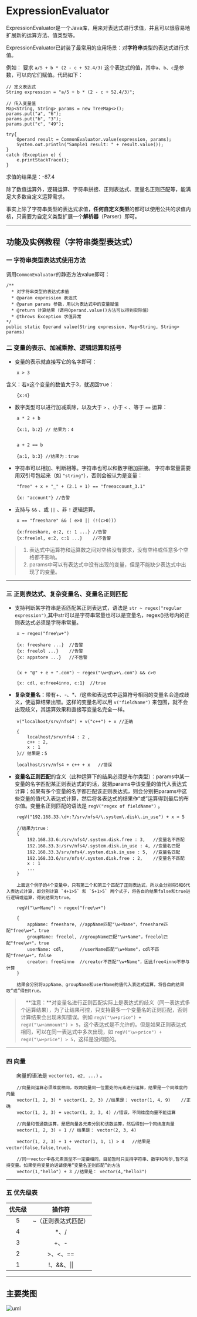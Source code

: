 # ExpressionEvaluator
ExpressionEvaluator是一个Java库，用来对表达式进行求值，并且可以很容易地扩展新的运算方法、值类型等。

ExpressionEvaluator已封装了最常用的应用场景：对**字符串**类型的表达式进行求值。

例如：
要求 `a/5 + b * (2 - c + 52.4/3)` 这个表达式的值，其中`a`、`b`、`c`是参数，可以向它们赋值。代码如下：

```
// 定义表达式
String expression = "a/5 + b * (2 - c + 52.4/3)";

// 传入变量值
Map<String, String> params = new TreeMap<>();
params.put("a", "6");
params.put("b", "3");
params.put("c", "49");

try{
	Operand result = CommonEvaluator.value(expression, params);
	System.out.println("Sample1 result: " + result.value());
}
catch (Exception e) {
	e.printStackTrace();
}
```

求值的结果是：-87.4

除了数值运算外，逻辑运算、字符串拼接、正则表达式、变量名正则匹配等，能满足大多数自定义运算需求。

事实上除了字符串类型的表达式求值，**任何自定义类型**的都可以使用公共的求值内核，只需要为自定义类型扩展一个**解析器**（Parser）即可。

----

## 功能及实例教程（字符串类型表达式）

### 一 字符串类型表达式使用方法

调用`CommonEvaluator`的静态方法value即可：

```
/**
  * 对字符串类型的表达式求值
  * @param expression 表达式
  * @param params 参数，用以为表达式中的变量赋值
  * @return 计算结果（调用Operand.value()方法可以得到实际值）
  * @throws Exception 求值异常
*/
public static Operand value(String expression, Map<String, String> params)
```

### 二 变量的表示、加减乘除、逻辑运算和括号

- 变量的表示就直接写它的名字即可：

```
    x > 3
```    

含义：若x这个变量的数值大于3，就返回true：

```
    {x:4}
```

- 数字类型可以进行加减乘除，以及大于 `>` 、小于 `<` 、等于 `==` 运算：

```
    a * 2 + b
        
    {x:1, b:2} // 结果为：4
        
        
    a + 2 == b
        
    {a:1, b:3} //结果为：true
```

- 字符串可以相加、判断相等。字符串也可以和数字相加拼接。
字符串常量需要用双引号包起来（如 `"string"`），否则会被认为是变量：

```
    "free" + x + "_" + (2.1 + 1) == "freeaccount_3.1"
        
    {x: "account"} //告警
```

- 支持与 `&&` 、或 `||` 、非 `!` 逻辑运算。

```
    x == "freeshare" && ( e>0 || (!(c>0)))
        
    {x:freeshare, e:2, c: 1 ...} //告警
    {x:freelol, e:2, c:1 ...}    //不告警
```
> 1. 表达式中运算符和运算数之间对空格没有要求，没有空格或任意多个空格都不影响。
> 2. params中可以有表达式中没有出现的变量，但是不能缺少表达式中出现了的变量。

------

### 三 正则表达式、复杂变量名、变量名正则匹配

- 支持判断某字符串是否匹配某正则表达式，语法是 `str ~ regex("regular expression")`,其中str可以是字符串常量也可以是变量名，regex()括号内的正则表达式必须是字符串常量。

```
    x ~ regex("free\w+")
        
    {x: freeshare ...}  //告警
    {x: freelol ...}    //告警
    {x: appstore ...}   //不告警


    (x + "@" + e + ".com") ~ regex("\w+@\w+\.com") && c>0
        
    {x: cdl, e:free4inno, c:1}  //true
```

- **复杂变量名**：带有+、-、*、/这些和表达式中运算符号相同的变量名会造成歧义，使运算结果出错。这样的变量名可以用 `v("fieldName")` 来包围，就不会出现歧义，其运算效果和直接写变量名完全一样。

```
    v("localhost/srv/nfs4") + v("c++") + x //正确
    
    {
        localhost/srv/nfs4 : 2 ,
        c++ : 2,
        x : 1
    }// 结果是：5
    
    localhost/srv/nfs4 + c++ + x   //错误
```

- **变量名正则匹配**的含义（此种运算下的结果必须是布尔类型）：params中某一变量的名字匹配某正则表达式的的话，就把params中该变量的值代入表达式计算；如果有多个变量的名字都匹配该正则表达式，则会分别把params中这些变量的值代入表达式计算，然后将各表达式的结果作“或”运算得到最后的布尔值。变量名正则匹配的语法是 `regV("regex of fieldName")` 。

```
    regV("192.168.33.\d+:?/srv/nfs4/\.system\.disk\.in_use") + x > 5
    
    //结果为true：
    {
        192.168.33.6:/srv/nfs4/.system.disk.free : 3,   //变量名不匹配
        192.168.33.3:/srv/nfs4/.system.disk.in_use : 4, //变量名匹配
        192.168.33.3/srv/nfs4/.system.disk.in_use : 5,  //变量名匹配
        192.168.33.6/srv/nfs4/.system.disk.free : 2,    //变量名不匹配
        x : 1
        ...
    }

    上面这个例子的4个变量中，只有第二个和第三个匹配了正则表达式，所以会分别将5和6代入表达式计算，即分别计算 `4+1>5` 和 `5+1>5` 两个式子，将各自的结果false和true进行逻辑或运算，得到结果为true。
```

```
    regV("\w+Name") ~ regex("free\w+") 
    
    {
        appName: freeshare, //appName匹配"\w+Name"，freeshare匹配"free\w+"，true
        groupName: freelol, //groupName匹配"\w+Name"，freelol匹配"free\w+"，true
        userName: cdl,      //userName匹配"\w+Name"，cdl不匹配"free\w+"，false
        creator: free4inno  //creator不匹配"\w+Name"，因此free4inno不参与计算
    }
    
    结果会分别将appName、groupName和userName的值代入表达式运算，将各自的结果取“或”得到true。
```

> &emsp;**注意：**对变量名进行正则匹配实际上是表达式的歧义（同一表达式多个运算结果），为了让结果可控，只支持最多一个变量名的正则匹配，否则计算结果会出现未知错误。例如 `regV("\w+price") + regV("\w+ammount") > 5`，这个表达式是不允许的。但是如果正则表达式相同，可以在同一表达式中多次出现，如 `regV("\w+price") + regV("\w+price") > 5`，这样是没问题的。

---

### 四 向量

&emsp;&emsp;向量的语法是 `vector(e1, e2, ...)` 。

```
    //向量间运算必须维度相同，取两向量同一位置处的元素进行运算，结果是一个同维度的向量
    vector(1, 2, 3) * vector(1, 2, 3) //结果是： vector(1, 4, 9)    //正确
    vector(1, 2, 3) + vector(1, 2, 3, 4) //错误，不同维度向量不能运算
    
    //向量和普通数运算，是把向量各元素分别和该数运算，然后得到一个同纬度向量
    vector(1, 2, 3) + 1 // 结果是： vector(2, 3, 4)  
  
    vector(1, 2, 3) + 1 + vector(1, 1, 1) > 4   //结果是vector(false,false,true)。
    
    //同一vector中各元素类型不一定要相同，目前暂时只支持字符串、数字和布尔,暂不支持变量。如果使用变量的话请使用“变量名正则匹配”的方法
    vector(1,"hello") + 3 //结果是： vector(4,"hello3")
```


------

### 五 优先级表

|优先级|操作符|
|:--:|:--:|
|5|~（正则表达式匹配）|
|4| *、/|
|3| +、-|
|2| \>、<、==|
|1| !、&&、\|\||


---

## 主要类图

![uml](http://ojh6r395f.bkt.clouddn.com/2018-01-30-uml.jpg)

